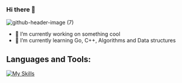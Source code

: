 ### Hi there 👋


![github-header-image (7)](https://github.com/passsquale/passsquale/assets/107212623/3b681c60-b98a-41df-a7e4-0cf30086958d)


- 🔭 I’m currently working on something cool
- 🌱 I’m currently learning Go, C++, Algorithms and Data structures


## Languages and Tools:
[![My Skills](https://skillicons.dev/icons?i=go,java,spring,postgresql,docker,git&theme=light)](https://skillicons.dev)


